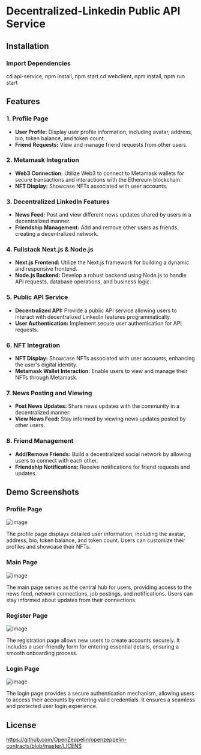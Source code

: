 # Decentralized-Linkedin Public API Service

## Installation
### Import Dependencies
cd api-service, npm install, npm start
cd webclient, npm install, npm run start

## Features

### 1. Profile Page

- **User Profile:** Display user profile information, including avatar, address, bio, token balance, and token count.
- **Friend Requests:** View and manage friend requests from other users.

### 2. Metamask Integration

- **Web3 Connection:** Utilize Web3 to connect to Metamask wallets for secure transactions and interactions with the Ethereum blockchain.
- **NFT Display:** Showcase NFTs associated with user accounts.

### 3. Decentralized LinkedIn Features

- **News Feed:** Post and view different news updates shared by users in a decentralized manner.
- **Friendship Management:** Add and remove other users as friends, creating a decentralized network.

### 4. Fullstack Next.js & Node.js

- **Next.js Frontend:** Utilize the Next.js framework for building a dynamic and responsive frontend.
- **Node.js Backend:** Develop a robust backend using Node.js to handle API requests, database operations, and business logic.

### 5. Public API Service

- **Decentralized API:** Provide a public API service allowing users to interact with decentralized LinkedIn features programmatically.
- **User Authentication:** Implement secure user authentication for API requests.

### 6. NFT Integration

- **NFT Display:** Showcase NFTs associated with user accounts, enhancing the user's digital identity.
- **Metamask Wallet Interaction:** Enable users to view and manage their NFTs through Metamask.

### 7. News Posting and Viewing

- **Post News Updates:** Share news updates with the community in a decentralized manner.
- **View News Feed:** Stay informed by viewing news updates posted by other users.

### 8. Friend Management

- **Add/Remove Friends:** Build a decentralized social network by allowing users to connect with each other.
- **Friendship Notifications:** Receive notifications for friend requests and updates.


## Demo Screenshots
### Profile Page

![image](https://github.com/Amina899/BlockFinal/assets/124548089/523f507d-b919-473d-b0d5-3fc954c7bdf6)

The profile page displays detailed user information, including the avatar, address, bio, token balance, and token count. Users can customize their profiles and showcase their NFTs.

### Main Page

![image](https://github.com/Amina899/BlockFinal/assets/124548089/94dc479c-6956-4895-b840-df71b0a5d246)

The main page serves as the central hub for users, providing access to the news feed, network connections, job postings, and notifications. Users can stay informed about updates from their connections.

### Register Page

![image](https://github.com/Amina899/BlockFinal/assets/124548089/2b2d9801-bfca-4429-9965-c87f86f8ded5)

The registration page allows new users to create accounts securely. It includes a user-friendly form for entering essential details, ensuring a smooth onboarding process.

### Login Page

![image](https://github.com/Amina899/BlockFinal/assets/124548089/e50f7da2-84d2-4c62-9859-9700da6315b2)

The login page provides a secure authentication mechanism, allowing users to access their accounts by entering valid credentials. It ensures a seamless and protected user login experience.


## License
https://github.com/OpenZeppelin/openzeppelin-contracts/blob/master/LICENS
